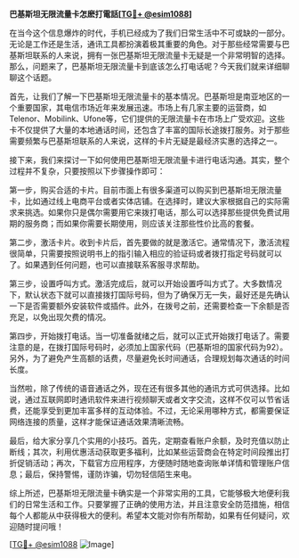 **巴基斯坦无限流量卡怎麽打電話[[TG💪+ @esim1088](https://t.me/s/esim1088)]**

在当今这个信息爆炸的时代，手机已经成为了我们日常生活中不可或缺的一部分。无论是工作还是生活，通讯工具都扮演着极其重要的角色。对于那些经常需要与巴基斯坦联系的人来说，拥有一张巴基斯坦无限流量卡无疑是一个非常明智的选择。那么，问题来了，巴基斯坦无限流量卡到底该怎么打电话呢？今天我们就来详细聊聊这个话题。

首先，让我们了解一下巴基斯坦无限流量卡的基本情况。巴基斯坦是南亚地区的一个重要国家，其电信市场近年来发展迅速。市场上有几家主要的运营商，如Telenor、Mobilink、Ufone等，它们提供的无限流量卡在市场上广受欢迎。这些卡不仅提供了大量的本地通话时间，还包含了丰富的国际长途拨打服务。对于那些需要频繁与巴基斯坦联系的人来说，这样的卡片无疑是最经济实惠的选择之一。

接下来，我们来探讨一下如何使用巴基斯坦无限流量卡进行电话沟通。其实，整个过程并不复杂，只要按照以下步骤操作即可：

第一步，购买合适的卡片。目前市面上有很多渠道可以购买到巴基斯坦无限流量卡，比如通过线上电商平台或者实体店铺。在选择时，建议大家根据自己的实际需求来挑选。如果你只是偶尔需要用它来拨打电话，那么可以选择那些提供免费试用期的服务商；而如果你需要长期使用，则应该关注那些性价比高的套餐。

第二步，激活卡片。收到卡片后，首先要做的就是激活它。通常情况下，激活流程很简单，只需要按照说明书上的指引输入相应的验证码或者拨打指定号码就可以了。如果遇到任何问题，也可以直接联系客服寻求帮助。

第三步，设置呼叫方式。激活完成后，就可以开始设置呼叫方式了。大多数情况下，默认状态下就可以直接拨打国际号码，但为了确保万无一失，最好还是先确认一下是否需要额外安装软件或插件。此外，在拨号之前，还需要检查一下余额是否充足，以免出现欠费的情况。

第四步，开始拨打电话。当一切准备就绪之后，就可以正式开始拨打电话了。需要注意的是，在拨打国际号码时，必须加上国家代码（巴基斯坦的国家代码为92）。另外，为了避免产生高额的话费，尽量避免长时间通话，合理规划每次通话的时间长度。

当然啦，除了传统的语音通话之外，现在还有很多其他的通讯方式可供选择。比如说，通过互联网即时通讯软件来进行视频聊天或者文字交流，这样不仅可以节省话费，还能享受到更加丰富多样的互动体验。不过，无论采用哪种方式，都需要保证网络连接的质量，这样才能保证通话效果清晰流畅。

最后，给大家分享几个实用的小技巧。首先，定期查看账户余额，及时充值以防止断线；其次，利用优惠活动获取更多福利，比如某些运营商会在特定时间段推出打折促销活动；再次，下载官方应用程序，方便随时随地查询账单详情和管理账户信息；最后，保持警惕，谨防诈骗，切勿轻信陌生来电。

综上所述，巴基斯坦无限流量卡确实是一个非常实用的工具，它能够极大地便利我们的日常生活和工作。只要掌握了正确的使用方法，并且注意安全防范措施，相信每个人都能从中获得极大的便利。希望本文能对你有所帮助，如果有任何疑问，欢迎随时提问哦！

[[TG💪+ @esim1088](https://t.me/s/esim1088) ![Image](https://i.postimg.cc/4NQfJmqS/Snipaste-2025-05-13-00-14-12.png)]